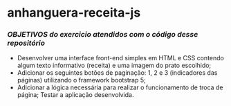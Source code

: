 # anhanguera-receita-js

### _**OBJETIVOS do exercicio atendidos com o código desse repositório**_

* Desenvolver uma interface front-end simples em HTML e CSS contendo algum texto
informativo (receita) e uma imagem do prato escolhido;
* Adicionar os seguintes botões de paginação: 1, 2 e 3 (indicadores das páginas)
utilizando o framework bootstrap 5;
* Adicionar a lógica necessária para realizar o funcionamento de troca de página;
Testar a aplicação desenvolvida.
